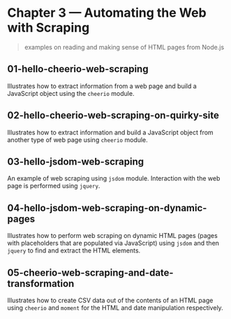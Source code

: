 # Chapter 3 &mdash; Automating the Web with Scraping
> examples on reading and making sense of HTML pages from Node.js

## 01-hello-cheerio-web-scraping
Illustrates how to extract information from a web page and build a JavaScript object using the `cheerio` module.

## 02-hello-cheerio-web-scraping-on-quirky-site
Illustrates how to extract information and build a JavaScript object from another type of web page using `cheerio` module.

## 03-hello-jsdom-web-scraping
An example of web scraping using `jsdom` module. Interaction with the web page is performed using `jquery`.

## 04-hello-jsdom-web-scraping-on-dynamic-pages
Illustrates how to perform web scraping on dynamic HTML pages (pages with placeholders that are populated via JavaScript) using `jsdom` and then `jquery` to find and extract the HTML elements.

## 05-cheerio-web-scraping-and-date-transformation
Illustrates how to create CSV data out of the contents of an HTML page using `cheerio` and `moment` for the HTML and date manipulation respectively.


